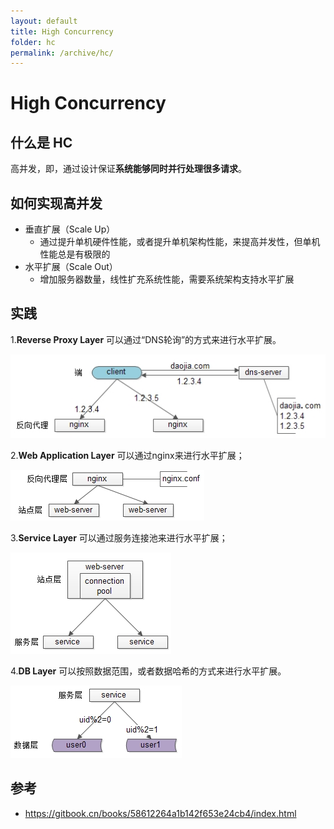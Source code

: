 ```yaml
---
layout: default
title: High Concurrency
folder: hc
permalink: /archive/hc/
---
```


# High Concurrency

## 什么是 HC

高并发，即，通过设计保证**系统能够同时并行处理很多请求**。

## 如何实现高并发

- 垂直扩展（Scale Up）
  - 通过提升单机硬件性能，或者提升单机架构性能，来提高并发性，但单机性能总是有极限的
- 水平扩展（Scale Out）
  - 增加服务器数量，线性扩充系统性能，需要系统架构支持水平扩展

## 实践

1.**Reverse Proxy Layer** 可以通过“DNS轮询”的方式来进行水平扩展。

![hc_1](img/hc_1.png)

2.**Web Application Layer** 可以通过nginx来进行水平扩展；

![hc_2](img/hc_2.png)

3.**Service Layer** 可以通过服务连接池来进行水平扩展；

![hc_3](img/hc_3.png)

4.**DB Layer** 可以按照数据范围，或者数据哈希的方式来进行水平扩展。

![hc_4](img/hc_4.png)

## 参考

- <https://gitbook.cn/books/58612264a1b142f653e24cb4/index.html>
